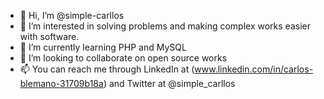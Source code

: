 - 👋 Hi, I’m @simple-carllos
- 👀 I’m interested in solving problems and making complex works easier with software.
- 🌱 I’m currently learning PHP and MySQL
- 💞️ I’m looking to collaborate on open source works
- 📫 You can reach me through LinkedIn at (www.linkedin.com/in/carlos-blemano-31709b18a) and Twitter at @simple_carllos

<!---
simple-carllos/simple-carllos is a ✨ special ✨ repository because its `README.md` (this file) appears on your GitHub profile.
You can click the Preview link to take a look at your changes.
--->
